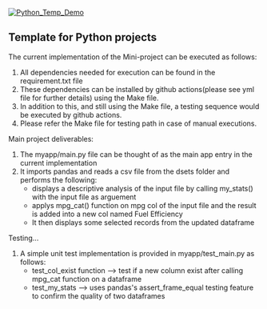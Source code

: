[![Python_Temp_Demo](https://github.com/nogibjj/oo46_Python_Temp/actions/workflows/actions.yml/badge.svg)][def]

## Template for Python projects

The current implementation of the Mini-project can be executed as follows:

1. All dependencies needed for execution can be found in the requirement.txt file
2. These dependencies can be installed  by github actions(please see yml file for further details) using the Make file.
3. In addition to this, and still using the Make file, a testing sequence would be executed by github actions.
4. Please refer the Make file for testing path in case of manual executions. 

Main project deliverables:
1. The myapp/main.py file can be thought of as the main app entry in the current implementation
2. It imports pandas and reads a csv file from the dsets folder and performs the following:
    - displays a descriptive analysis of the input file by calling my_stats() with the input file as arguement
    - applys mpg_cat() function on mpg col of the input file and the result is added into a new col named Fuel Efficiency
    - It then displays some selected records from the updated dataframe

Testing...
1. A simple unit test implementation is provided in myapp/test_main.py as follows:
    - test_col_exist function --> test if a new column exist after calling mpg_cat function on a dataframe
    - test_my_stats --> uses pandas's assert_frame_equal testing feature to confirm the quality of two dataframes

[def]: https://github.com/nogibjj/oo46_Python_Temp/actions/workflows/actions.yml

